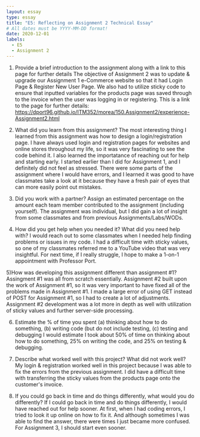 ```yaml
---
layout: essay
type: essay
title: "E5: Reflecting on Assignment 2 Technical Essay"
# All dates must be YYYY-MM-DD format!
date: 2020-12-01
labels:
  - E5
  - Assignment 2
---
```


1) Provide a brief introduction to the assignment along with a link to this page for further details
The objective of Assignment 2 was to update & upgrade our Assignment 1 e-Commerce website so that it had Login Page & Register New User Page. We also had to utilize sticky code to ensure that inputted variables for the products page was saved through to the invoice when the user was logging in or registering. 
This is a link to the page for further details: https://dport96.github.io/ITM352/morea/150.Assignment2/experience-Assignment2.html

2) What did you learn from this assignment?
The most interesting thing I learned from this assignment was how to design a login/registration page. I have always used login and registration pages for websites and online stores throughout my life, so it was very fascinating to see the code behind it. I also learned the importatance of reaching out for help and starting early. I started earlier than I did for Assignment 1, and I definitely did not feel as stressed. There were some parts of the assignment where I would have errors, and I learned it was good to have classmates take a look at it because they have a fresh pair of eyes that can more easily point out mistakes.

3) Did you work with a partner? Assign an estimated percentage on the amount each team member contributed to the assignment (including yourself).
The assignment was individual, but I did gain a lot of insight from some classmates and from previous Assignments/Labs/WODs.

4) How did you get help when you needed it? What did you need help with?
I would reach out to some classmates when I needed help finding problems or issues in my code. I had a difficult time with sticky values, so one of my classmates referred me to a YouTube video that was very insightful. For next time, if I really struggle, I hope to make a 1-on-1 appointment with Professor Port.

5)How was developing this assignment different than assignment #1?
Assingment #1 was all from scratch essentially. Assignment #2 built upon the work of Assignment #1, so it was very important to have fixed all of the problems made in Assignment #1. I made a large error of using GET instead of POST for Assignment #1, so I had to create a lot of adjustments. Assignment #2 development was a lot more in depth as well with utilization of sticky values and further server-side processing.

6) Estimate the % of time you spent (a) thinking about how to do something, (b) writing code (but do not include testing, (c) testing and debugging
I would estimate I took about 50% of time on thinking about how to do something, 25% on writing the code, and 25% on testing & debugging.

7) Describe what worked well with this project? What did not work well?
My login & registration worked well in this project because I was able to fix the errors from the previous assignment. I did have a difficult time with transferring the sticky values from the products page onto the customer's invoice.

8) If you could go back in time and do things differently, what would you do differently?
If I could go back in time and do things differently, I would have reached out for help sooner. At first, when I had coding errors, I tried to look it up online on how to fix it. And although sometimes I was able to find the answer, there were times I just became more confused. For Assignment 3, I should start even sooner.
